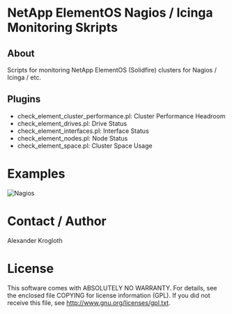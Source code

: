 # NetApp ElementOS Nagios / Icinga Monitoring Skripts

## About

Scripts for monitoring NetApp ElementOS (Solidfire) clusters for Nagios / Icinga / etc.

## Plugins

* check_element_cluster_performance.pl: Cluster Performance Headroom
* check_element_drives.pl: Drive Status
* check_element_interfaces.pl: Interface Status
* check_element_nodes.pl: Node Status
* check_element_space.pl: Cluster Space Usage

# Examples

![Nagios](https://github.com/aleex42/elementOS-monitoring/blob/master/examples/nagios.png)

# Contact / Author

Alexander Krogloth
<git at krogloth.de>

# License

This software comes with ABSOLUTELY NO WARRANTY. For details, see
the enclosed file COPYING for license information (GPL). If you
did not receive this file, see http://www.gnu.org/licenses/gpl.txt.

